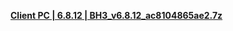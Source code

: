**[Client PC | 6.8.12 | BH3_v6.8.12_ac8104865ae2.7z ](https://bh3rd-beta.bh3.com/ptpublic/Beta/20230616122840_7KmOoMvE5RFRCQN2/BH3_v6.8.12_ac8104865ae2.7z)**

